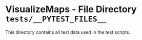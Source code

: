 # VisualizeMaps - File Directory **`tests/__PYTEST_FILES__`**

This directory contains all test data used in the test scripts.